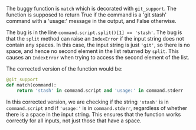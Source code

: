 The buggy function is `match` which is decorated with `git_support`. The function is supposed to return True if the command is a 'git stash' command with a 'usage:' message in the output, and False otherwise.

The bug is in the line `command.script.split()[1] == 'stash'`. The bug is that the `split` method can raise an `IndexError` if the input string does not contain any spaces. In this case, the input string is just `'git'`, so there is no space, and hence no second element in the list returned by `split`. This causes an `IndexError` when trying to access the second element of the list.

The corrected version of the function would be:

```python
@git_support
def match(command):
    return 'stash' in command.script and 'usage:' in command.stderr
```

In this corrected version, we are checking if the string `'stash'` is in `command.script` and if `'usage:'` is in `command.stderr`, regardless of whether there is a space in the input string. This ensures that the function works correctly for all inputs, not just those that have a space.